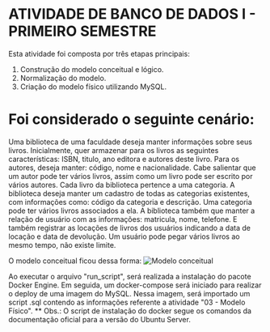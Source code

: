 # ATIVIDADE DE BANCO DE DADOS I - PRIMEIRO SEMESTRE

Esta atividade foi composta por três etapas principais:
1. Construção do modelo conceitual e lógico.
2. Normalização do modelo.
3. Criação do modelo físico utilizando MySQL.

# Foi considerado o seguinte cenário: 
Uma biblioteca de uma faculdade deseja manter informações sobre seus livros. Inicialmente, quer armazenar para os livros as seguintes características: ISBN, titulo, ano editora e autores deste livro. Para os autores, deseja manter: código, nome e nacionalidade. Cabe salientar que um autor pode ter vários livros, assim como um livro pode ser escrito por vários autores. Cada livro da biblioteca pertence a uma categoria. A biblioteca deseja manter um cadastro de todas as categorias existentes, com informações como: código da categoria e descrição. Uma categoria pode ter vários livros associados a ela.  A biblioteca também que manter a relação de usuário com as informações: matricula, nome, telefone. E também registrar as locações de livros dos usuários indicando a data de locação e data de devolução. Um usuário pode pegar vários livros ao mesmo tempo, não existe limite.

O modelo conceitual ficou dessa forma:
![Modelo conceitual](https://i.imgur.com/j9sKigc.png)

Ao executar o arquivo "run_script", será realizada a instalação do pacote Docker Engine. Em seguida, um docker-compose será iniciado para realizar o deploy de uma imagem do MySQL. Nessa imagem, será importado um script .sql contendo as informações referente a atividade "03 - Modelo Físico".
** Obs.: O script de instalação do docker segue os comandos da documentação oficial para a versão do Ubuntu Server.
